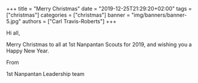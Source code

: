 +++
title = "Merry Christmas"
date = "2019-12-25T21:29:20+02:00"
tags = ["christmas"]
categories = ["christmas"]
banner = "img/banners/banner-5.jpg"
authors = ["Carl Travis-Roberts"]
+++

Hi all, 

Merry Christmas to all at 1st Nanpantan Scouts for 2019, and wishing you a Happy New Year. 

From 

1st Nanpantan Leadership team
